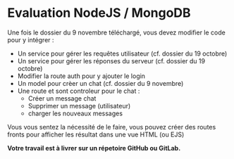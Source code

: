 # Evaluation NodeJS / MongoDB

Une fois le dossier du 9 novembre téléchargé, vous devez modifier le code pour y intégrer :

- Un service pour gérer les requêtes utilisateur (cf. dossier du 19 octobre)
- Un service pour gérer les réponses du serveur (cf. dossier du 19 octobre)
- Modifier la route auth pour y ajouter le login
- Un model pour crèer un chat  (cf. dossier du 9 novembre)
- Une route et sont controleur pour le chat :
    - Créer un message chat
    - Supprimer un message (utilisateur)
    - charger les nouveaux messages

Vous vous sentez la nécessité de le faire, vous pouvez créer des routes fronts pour afficher les résultat dans une vue HTML (ou EJS)

__Votre travail est à livrer sur un répetoire GitHub ou GitLab.__
